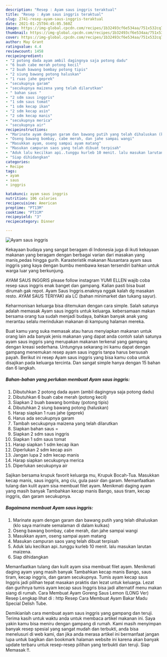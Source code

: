 ```yaml
---
description: "Resep : Ayam saus inggris teraktual"
title: "Resep : Ayam saus inggris teraktual"
slug: 2741-resep-ayam-saus-inggris-teraktual
date: 2021-01-25T04:45:05.560Z
image: https://img-global.cpcdn.com/recipes/1b32493cf6e534aa/751x532cq70/ayam-saus-inggris-foto-resep-utama.jpg
thumbnail: https://img-global.cpcdn.com/recipes/1b32493cf6e534aa/751x532cq70/ayam-saus-inggris-foto-resep-utama.jpg
cover: https://img-global.cpcdn.com/recipes/1b32493cf6e534aa/751x532cq70/ayam-saus-inggris-foto-resep-utama.jpg
author: May Grant
ratingvalue: 4.4
reviewcount: 1458
recipeingredient:
- "2 potong dada ayam ambil dagingnya saja potong dadu"
- "6 buah cabe merah potong kecil"
- "2 buah bawang bombay potong tipis"
- "2 siung bawang potong haluskan"
- "1 ruas jahe geprek"
- "secukupnya garam"
- "secukupnya maizena yang telah dilarutkan"
- " bahan saus "
- "2 sdm saus inggris"
- "1 sdm saus tomat"
- "1 sdm kecap ikan"
- "2 sdm kecap asin"
- "2 sdm kecap manis"
- "secukupnya merica"
- "secukupnya air"
recipeinstructions:
- "Marinate ayam dengan garam dan bawang putih yang telah dihaluskan (klo saya marinate semalaman di dalam kulkas)"
- "Oseng bawang bombay, cabe merah, dan jahe sampai wangi"
- "Masukkan ayam, oseng sampai ayam matang"
- "Masukan campuran saos yang telah dibuat terpisah"
- "Aduk lalu kecilkan api..tunggu kurleb 10 menit. lalu masukan larutan maizena."
- "Siap dihidangkan"
categories:
- Recipe
tags:
- ayam
- saus
- inggris

katakunci: ayam saus inggris 
nutrition: 106 calories
recipecuisine: American
preptime: "PT13M"
cooktime: "PT31M"
recipeyield: "3"
recipecategory: Dinner

---
```



![Ayam saus inggris](https://img-global.cpcdn.com/recipes/1b32493cf6e534aa/751x532cq70/ayam-saus-inggris-foto-resep-utama.jpg)

Kekayaan budaya yang sangat beragam di Indonesia juga di ikuti kekayaan makanan yang beragam dengan berbagai varian dari masakan yang manis,pedas hingga gurih. Karasteristik makanan Nusantara ayam saus inggris yang kaya dengan bumbu membawa kesan tersendiri bahkan untuk warga luar yang berkunjung.


AYAM SAUS INGGRIS please follow instagram YUMI ELLEN wajib coba resep saus inggris enak banget dan gampang. Kalian pasti bisa buat dirumah gak repot. Ayam Saus Inggris.enaknya nggak kalah dg masakan resto. AYAM SAUS TERIYAKI ala LC (bahan minimarket dan tukang sayur).

Keharmonisan keluarga bisa ditemukan dengan cara simple. Salah satunya adalah memasak Ayam saus inggris untuk keluarga. kebersamaan makan bersama orang tua sudah menjadi budaya, bahkan banyak anak yang merantau selalu merindukan makanan di kampung halaman mereka.

Buat kamu yang suka memasak atau harus menyiapkan makanan untuk orang lain ada banyak jenis makanan yang dapat anda contoh salah satunya ayam saus inggris yang merupakan makanan terkenal yang gampang dengan kreasi sederhana. Untungnya sekarang ini kamu dapat dengan gampang menemukan resep ayam saus inggris tanpa harus bersusah payah.
Berikut ini resep Ayam saus inggris yang bisa kamu coba untuk disajikan pada keluarga tercinta. Dan sangat simple hanya dengan 15 bahan dan 6 langkah.


<!--inarticleads1-->

##### Bahan-bahan yang perlukan membuat Ayam saus inggris:

1. Dibutuhkan 2 potong dada ayam (ambil dagingnya saja potong dadu)
1. Dibutuhkan 6 buah cabe merah (potong kecil)
1. Siapkan 2 buah bawang bombay (potong tipis)
1. Dibutuhkan 2 siung bawang potong (haluskan)
1. Harap siapkan 1 ruas jahe (geprek)
1. Harus ada secukupnya garam
1. Tambah secukupnya maizena yang telah dilarutkan
1. Siapkan  bahan saus =
1. Siapkan 2 sdm saus inggris
1. Siapkan 1 sdm saus tomat
1. Harap siapkan 1 sdm kecap ikan
1. Diperlukan 2 sdm kecap asin
1. Jangan lupa 2 sdm kecap manis
1. Harap siapkan secukupnya merica
1. Diperlukan secukupnya air


Sajikan bersama krupuk favorit keluarga mu, Krupuk Bocah-Tua. Masukkan kecap manis, saus inggris, ang ciu, gula pasir dan garam. Memanfaatkan tulang dan kulit ayam sisa membuat filet ayam. Menikmati daging ayam yang masih banyak Tambahkan kecap manis Bango, saus tiram, kecap inggris, dan garam secukupnya. 

<!--inarticleads2-->

##### Bagaimana membuat  Ayam saus inggris:

1. Marinate ayam dengan garam dan bawang putih yang telah dihaluskan (klo saya marinate semalaman di dalam kulkas)
1. Oseng bawang bombay, cabe merah, dan jahe sampai wangi
1. Masukkan ayam, oseng sampai ayam matang
1. Masukan campuran saos yang telah dibuat terpisah
1. Aduk lalu kecilkan api..tunggu kurleb 10 menit. lalu masukan larutan maizena.
1. Siap dihidangkan


Memanfaatkan tulang dan kulit ayam sisa membuat filet ayam. Menikmati daging ayam yang masih banyak Tambahkan kecap manis Bango, saus tiram, kecap inggris, dan garam secukupnya. Tumis ayam kecap saus Inggris jadi pilihan tepat masakan praktis dan lezat untuk keluarga. Lezat dan gurihnya tumis ayam kecap saus Inggris bisa jadi alternatif menu makan siang di rumah. Cara Membuat Ayam Goreng Saus Lemon (LONG Ver) Resep Lengkap lihat di : http Resep Cara Membuat Ayam Bakar Madu Special Delish Tube. 

Demikianlah cara membuat ayam saus inggris yang gampang dan teruji. Terima kasih untuk waktu anda untuk membaca artikel makanan ini. Saya yakin kamu bisa meniru dengan gampang di rumah. Kami masih menyimpan banyak resep spesial yang sangat mudah dan terbukti, anda bisa menelusuri di web kami, dan jika anda merasa artikel ini bermanfaat jangan lupa untuk bagikan dan bookmark halaman website ini karena akan banyak update terbaru untuk resep-resep pilihan yang terbukti dan teruji. Siap Memasak !!. 
